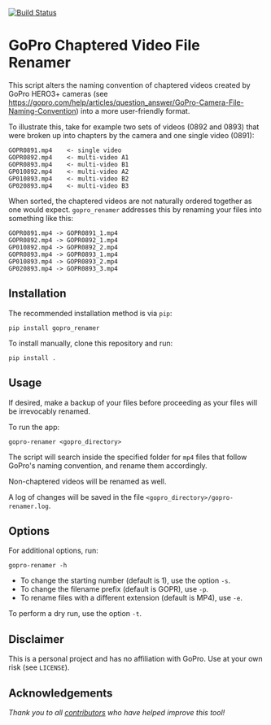 [![Build Status](https://travis-ci.org/kcha/gopro_renamer.svg?branch=master)](https://travis-ci.org/kcha/gopro_renamer)

# GoPro Chaptered Video File Renamer

This script alters the naming convention of chaptered videos created by GoPro
HERO3+ cameras (see
https://gopro.com/help/articles/question_answer/GoPro-Camera-File-Naming-Convention)
into a more user-friendly format.


To illustrate this, take for example two sets of videos (0892 and 0893) that
were broken up into chapters by
the camera and one single video (0891):

~~~~
GOPR0891.mp4    <- single video
GOPR0892.mp4    <- multi-video A1
GOPR0893.mp4    <- multi-video B1
GP010892.mp4    <- multi-video A2
GP010893.mp4    <- multi-video B2
GP020893.mp4    <- multi-video B3
~~~~

When sorted, the chaptered videos are not naturally ordered together as one
would expect. `gopro_renamer` addresses this by renaming your files into
something like this:

~~~~
GOPR0891.mp4 -> GOPR0891_1.mp4
GOPR0892.mp4 -> GOPR0892_1.mp4
GP010892.mp4 -> GOPR0892_2.mp4
GOPR0893.mp4 -> GOPR0893_1.mp4
GP010893.mp4 -> GOPR0893_2.mp4
GP020893.mp4 -> GOPR0893_3.mp4
~~~~

## Installation

The recommended installation method is via `pip`:

~~~~
pip install gopro_renamer
~~~~

To install manually, clone this repository and run:
~~~~
pip install .
~~~~


## Usage

If desired, make a backup of your files before proceeding as your files will be
irrevocably renamed.

To run the app:

~~~~
gopro-renamer <gopro_directory>
~~~~

The script will search inside the specified folder for `mp4` files that follow
GoPro's naming convention, and rename them accordingly.

Non-chaptered videos will be renamed as well.

A log of changes will be saved in the file `<gopro_directory>/gopro-renamer.log`.

## Options

For additional options, run:

~~~~
gopro-renamer -h
~~~~

  * To change the starting number (default is 1), use the option `-s`.
  * To change the filename prefix (default is GOPR), use `-p`.
  * To rename files with a different extension (default is MP4), use `-e`.

To perform a dry run, use the option `-t`.

## Disclaimer

This is a personal project and has no affiliation with GoPro. Use at
your own risk (see `LICENSE`).

## Acknowledgements

_Thank you to all
[contributors](https://github.com/kcha/gopro_renamer/pulls?q=is%3Apr+is%3Aclosed)
who have helped improve this tool!_

